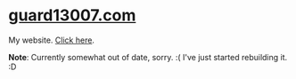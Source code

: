 # [guard13007.com](https://guard13007.com/)
My website. [Click here](https://guard13007.com/).

**Note**: Currently somewhat out of date, sorry. :( I've just started rebuilding it. :D
